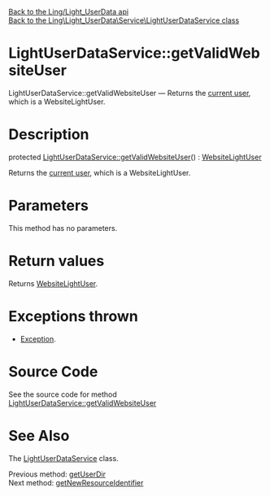 [Back to the Ling/Light_UserData api](https://github.com/lingtalfi/Light_UserData/blob/master/doc/api/Ling/Light_UserData.md)<br>
[Back to the Ling\Light_UserData\Service\LightUserDataService class](https://github.com/lingtalfi/Light_UserData/blob/master/doc/api/Ling/Light_UserData/Service/LightUserDataService.md)


LightUserDataService::getValidWebsiteUser
================



LightUserDataService::getValidWebsiteUser — Returns the [current user](https://github.com/lingtalfi/Light_UserData/blob/master/doc/pages/conception-notes.md#current-user), which is a WebsiteLightUser.




Description
================


protected [LightUserDataService::getValidWebsiteUser](https://github.com/lingtalfi/Light_UserData/blob/master/doc/api/Ling/Light_UserData/Service/LightUserDataService/getValidWebsiteUser.md)() : [WebsiteLightUser](https://github.com/lingtalfi/Light_User/blob/master/doc/api/Ling/Light_User/WebsiteLightUser.md)




Returns the [current user](https://github.com/lingtalfi/Light_UserData/blob/master/doc/pages/conception-notes.md#current-user), which is a WebsiteLightUser.




Parameters
================

This method has no parameters.


Return values
================

Returns [WebsiteLightUser](https://github.com/lingtalfi/Light_User/blob/master/doc/api/Ling/Light_User/WebsiteLightUser.md).


Exceptions thrown
================

- [Exception](http://php.net/manual/en/class.exception.php).&nbsp;







Source Code
===========
See the source code for method [LightUserDataService::getValidWebsiteUser](https://github.com/lingtalfi/Light_UserData/blob/master/Service/LightUserDataService.php#L903-L921)


See Also
================

The [LightUserDataService](https://github.com/lingtalfi/Light_UserData/blob/master/doc/api/Ling/Light_UserData/Service/LightUserDataService.md) class.

Previous method: [getUserDir](https://github.com/lingtalfi/Light_UserData/blob/master/doc/api/Ling/Light_UserData/Service/LightUserDataService/getUserDir.md)<br>Next method: [getNewResourceIdentifier](https://github.com/lingtalfi/Light_UserData/blob/master/doc/api/Ling/Light_UserData/Service/LightUserDataService/getNewResourceIdentifier.md)<br>

